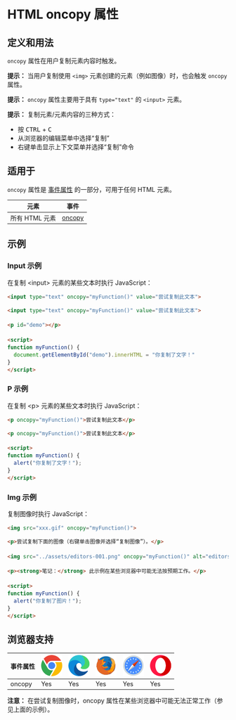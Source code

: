 HTML oncopy 属性
===

## 定义和用法

`oncopy` 属性在用户复制元素内容时触发。

**提示：** 当用户复制使用 `<img>` 元素创建的元素（例如图像）时，也会触发 `oncopy` 属性。

**提示：** `oncopy` 属性主要用于具有 `type="text"` 的 `<input>` 元素。

**提示：** 复制元素/元素内容的三种方式：

* 按 <kbd>CTRL</kbd> + <kbd>C</kbd>
* 从浏览器的编辑菜单中选择“复制”
* 右键单击显示上下文菜单并选择“复制”命令

## 适用于

`oncopy` 属性是 [事件属性](../reference/attributes.md) 的一部分，可用于任何 HTML 元素。

| 元素 | 事件 |
| --- | --- |
| 所有 HTML 元素 | [oncopy](../events/oncopy.md) |
<!--rehype:style=width: 100%; display: inline-table;-->

## 示例

### Input 示例

在复制 \<input> 元素的某些文本时执行 JavaScript：

```html
<input type="text" oncopy="myFunction()" value="尝试复制此文本">
```

```html idoc:preview:iframe
<input type="text" oncopy="myFunction()" value="尝试复制此文本">

<p id="demo"></p>

<script>
function myFunction() {
  document.getElementById("demo").innerHTML = "你复制了文字！"
}
</script>
```

### P 示例

在复制 \<p> 元素的某些文本时执行 JavaScript：

```html
<p oncopy="myFunction()">尝试复制此文本</p>
```

```html idoc:preview:iframe
<p oncopy="myFunction()">尝试复制此文本</p>

<script>
function myFunction() {
  alert("你复制了文字！");
}
</script>
```

### Img 示例

复制图像时执行 JavaScript：

```html
<img src="xxx.gif" oncopy="myFunction()">
```

```html idoc:preview:iframe
<p>尝试复制下面的图像（右键单击图像并选择“复制图像”）。</p>

<img src="../assets/editors-001.png" oncopy="myFunction()" alt="editors image" height="150">

<p><strong>笔记：</strong> 此示例在某些浏览器中可能无法按预期工作。</p>

<script>
function myFunction() {
  alert("你复制了图片！");
}
</script>
```

## 浏览器支持

| 事件属性 | ![chrome][1] | ![edge][2] | ![firefox][3] | ![safari][4] | ![opera][5] |
| --- | --- | --- | --- | --- | --- |
| oncopy          | Yes | Yes | Yes | Yes | Yes |
<!--rehype:style=width: 100%; display: inline-table;-->

**注意：** 在尝试复制图像时，oncopy 属性在某些浏览器中可能无法正常工作（参见上面的示例）。

[1]: ../assets/chrome.svg
[2]: ../assets/edge.svg
[3]: ../assets/firefox.svg
[4]: ../assets/safari.svg
[5]: ../assets/opera.svg


